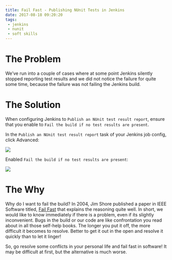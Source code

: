 ```yaml
---
title: Fail Fast - Publishing NUnit Tests in Jenkins
date: 2017-08-18 09:20:20
tags: 
 - jenkins
 - nunit 
 - soft skills
---
```

# The Problem
We’ve run into a couple of cases where at some point Jenkins silently stopped reporting test results and we did not notice the failure for quite some time, because the failure was not failing the Jenkins build.

# The Solution
When configuring Jenkins to `Publish an NUnit test result report`, ensure that you enable to `Fail the build if no test results are present`.


In the `Publish an NUnit test result report` task of your Jenkins job config, click Advanced:

![](/images/jenkins-publish-nunit-advanced.jpg)

Enabled `Fail the build if no test results are present`:
 
![](/images/jenkins-publish-nunit-fail.jpg)
 
# The Why
Why do I want to fail the build?
In 2004, Jim Shore published a paper in IEEE Software titled, [Fail Fast](https://martinfowler.com/ieeeSoftware/failFast.pdf) that explains the reasoning quite well.  In short, we would like to know immediately if there is a problem, even if its slightly inconvenient.  Bugs in the build or our code are like confrontation you read about in all those self-help books.  The longer you put it off, the more difficult it becomes to resolve.  Better to get it out in the open and resolve it quickly than to let it linger!

So, go resolve some conflicts in your personal life and fail fast in software! It may be difficult at first, but the alternative is much worse.
